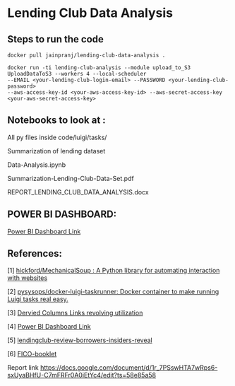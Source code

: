 # Lending Club Data Analysis

## Steps to run the code

```
docker pull jainpranj/lending-club-data-analysis .
```

```
docker run -ti lending-club-analysis --module upload_to_S3 UploadDataToS3 --workers 4 --local-scheduler 
--EMAIL <your-lending-club-login-email> --PASSWORD <your-lending-club-password> 
--aws-access-key-id <your-aws-access-key-id> --aws-secret-access-key <your-aws-secret-access-key>
```


## Notebooks to look at :
All py files inside code/luigi/tasks/

Summarization of lending dataset

Data-Analysis.ipynb

Summarization-Lending-Club-Data-Set.pdf

REPORT_LENDING_CLUB_DATA_ANALYSIS.docx

## POWER BI DASHBOARD:
[Power BI Dashboard Link](https://app.powerbi.com/view?r=eyJrIjoiY2ZjOGYyYTMtZDI1MS00ZThlLTlhN2YtZGMwYWU5YjUzNjk0IiwidCI6IjZhYmZjNzNmLWRhNjQtNDEzNy05ZjlmLTE1ZmFhZTU2ZjY4NSIsImMiOjN9)
## References:

[1] [hickford/MechanicalSoup : A Python library for automating interaction with websites](https://github.com/hickford/MechanicalSoup) 

[2] [pysysops/docker-luigi-taskrunner: Docker container to make running Luigi tasks real easy.]( https://github.com/pysysops/docker-luigi-taskrunner)

[3] [Dervied Columns Links revolving utilization](http://blog.credit.com/2013/04/what-is-revolving-utilization-65530/)

[4] [Power BI Dashboard Link](https://app.powerbi.com/view?r=eyJrIjoiY2ZjOGYyYTMtZDI1MS00ZThlLTlhN2YtZGMwYWU5YjUzNjk0IiwidCI6IjZhYmZjNzNmLWRhNjQtNDEzNy05ZjlmLTE1ZmFhZTU2ZjY4NSIsImMiOjN9)

[5] [lendingclub-review-borrowers-insiders-reveal](http://www.magnifymoney.com/blog/personal-loans/lendingclub-review-borrowers-insiders-reveal578301843)

[6] [FICO-booklet](https://www.credco.com/assets/pdfs/datasheets/FICO-booklet.pdf)


Report link
https://docs.google.com/document/d/1r_7PSswHTA7wRps6-sxUyaBHfU-C7mFRFr0A0iEtYc4/edit?ts=58e85a58
